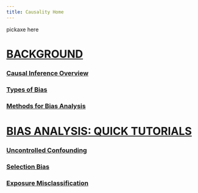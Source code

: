 ```yaml
---
title: Causality Home
---
```


pickaxe here

# <ins>BACKGROUND</ins>

### [Causal Inference Overview](/background_series/1_causality_intro/")

### [Types of Bias](/background_series/2_types_of_bias/")

### [Methods for Bias Analysis]("/background_series/3_bias_analysis_methods/")

# <ins>BIAS ANALYSIS: QUICK TUTORIALS</ins>

### [Uncontrolled Confounding]("/background_series/4_uc_tutorial/")

### [Selection Bias]("/background_series/5_selection_tutorial/")

### [Exposure Misclassification]("/background_series/6_misclassification_tutorial/")
